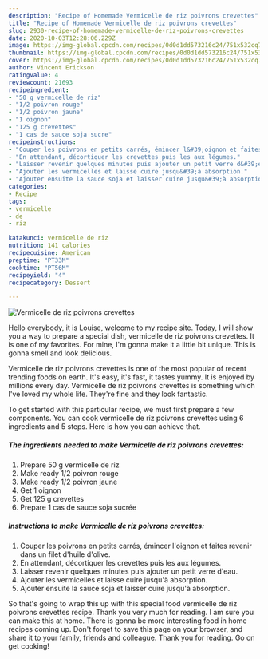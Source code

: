 ```yaml
---
description: "Recipe of Homemade Vermicelle de riz poivrons crevettes"
title: "Recipe of Homemade Vermicelle de riz poivrons crevettes"
slug: 2930-recipe-of-homemade-vermicelle-de-riz-poivrons-crevettes
date: 2020-10-03T12:28:06.229Z
image: https://img-global.cpcdn.com/recipes/0d0d1dd573216c24/751x532cq70/vermicelle-de-riz-poivrons-crevettes-photo-principale-de-la-recette.jpg
thumbnail: https://img-global.cpcdn.com/recipes/0d0d1dd573216c24/751x532cq70/vermicelle-de-riz-poivrons-crevettes-photo-principale-de-la-recette.jpg
cover: https://img-global.cpcdn.com/recipes/0d0d1dd573216c24/751x532cq70/vermicelle-de-riz-poivrons-crevettes-photo-principale-de-la-recette.jpg
author: Vincent Erickson
ratingvalue: 4
reviewcount: 21693
recipeingredient:
- "50 g vermicelle de riz"
- "1/2 poivron rouge"
- "1/2 poivron jaune"
- "1 oignon"
- "125 g crevettes"
- "1 cas de sauce soja sucre"
recipeinstructions:
- "Couper les poivrons en petits carrés, émincer l&#39;oignon et faites revenir dans un filet d&#39;huile d&#39;olive."
- "En attendant, décortiquer les crevettes puis les aux légumes."
- "Laisser revenir quelques minutes puis ajouter un petit verre d&#39;eau."
- "Ajouter les vermicelles et laisse cuire jusqu&#39;à absorption."
- "Ajouter ensuite la sauce soja et laisser cuire jusqu&#39;à absorption."
categories:
- Recipe
tags:
- vermicelle
- de
- riz

katakunci: vermicelle de riz 
nutrition: 141 calories
recipecuisine: American
preptime: "PT33M"
cooktime: "PT56M"
recipeyield: "4"
recipecategory: Dessert

---
```



![Vermicelle de riz poivrons crevettes](https://img-global.cpcdn.com/recipes/0d0d1dd573216c24/751x532cq70/vermicelle-de-riz-poivrons-crevettes-photo-principale-de-la-recette.jpg)

Hello everybody, it is Louise, welcome to my recipe site. Today, I will show you a way to prepare a special dish, vermicelle de riz poivrons crevettes. It is one of my favorites. For mine, I'm gonna make it a little bit unique. This is gonna smell and look delicious.

Vermicelle de riz poivrons crevettes is one of the most popular of recent trending foods on earth. It's easy, it's fast, it tastes yummy. It is enjoyed by millions every day. Vermicelle de riz poivrons crevettes is something which I've loved my whole life. They're fine and they look fantastic.




To get started with this particular recipe, we must first prepare a few components. You can cook vermicelle de riz poivrons crevettes using 6 ingredients and 5 steps. Here is how you can achieve that.

<!--inarticleads1-->

##### The ingredients needed to make Vermicelle de riz poivrons crevettes:

1. Prepare 50 g vermicelle de riz
1. Make ready 1/2 poivron rouge
1. Make ready 1/2 poivron jaune
1. Get 1 oignon
1. Get 125 g crevettes
1. Prepare 1 cas de sauce soja sucrée




<!--inarticleads2-->

##### Instructions to make Vermicelle de riz poivrons crevettes:

1. Couper les poivrons en petits carrés, émincer l&#39;oignon et faites revenir dans un filet d&#39;huile d&#39;olive.
1. En attendant, décortiquer les crevettes puis les aux légumes.
1. Laisser revenir quelques minutes puis ajouter un petit verre d&#39;eau.
1. Ajouter les vermicelles et laisse cuire jusqu&#39;à absorption.
1. Ajouter ensuite la sauce soja et laisser cuire jusqu&#39;à absorption.




So that's going to wrap this up with this special food vermicelle de riz poivrons crevettes recipe. Thank you very much for reading. I am sure you can make this at home. There is gonna be more interesting food in home recipes coming up. Don't forget to save this page on your browser, and share it to your family, friends and colleague. Thank you for reading. Go on get cooking!

